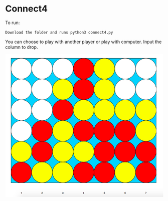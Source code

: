 # Connect4

To run: 
```
Download the folder and runs python3 connect4.py
```

You can choose to play with another player or play with computer. Input the column to drop.

![alt text](https://github.com/lesswifi/Connect4/blob/master/sample.png)
